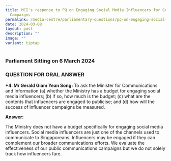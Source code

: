 ```yaml
---
title: MCI's response to PQ on Engaging Social Media Influencers for Government
  Campaigns
permalink: /media-centre/parliamentary-questions/pq-on-engaging-social-media-influencers-for-campaigns/
date: 2024-03-08
layout: post
description: ""
image: ""
variant: tiptap
---
```

<h3>Parliament Sitting on 6 March 2024</h3>
<h3>QUESTION FOR ORAL ANSWER</h3>
<p><strong>*4. Mr Gerald Giam Yean Song: </strong>To ask the Minister for
Communications and Information (a) whether the Ministry has a budget for
engaging social media influencers; (b) if so, how much is the budget; (c)
what are the contents that influencers are engaged to publicise; and (d)
how will the success of influencer campaigns be measured.</p>
<p><strong>Answer:</strong>
</p>
<p>The Ministry does not have a budget specifically for engaging social media
influencers. Social media influencers are just one of the channels used
to communicate to Singaporeans. Influencers may be engaged if they can
complement our broader communications efforts. We evaluate the effectiveness
of our public communications campaigns but we do not solely track how influencers
fare.</p>